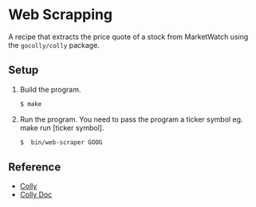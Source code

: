 # Web Scrapping

A recipe that extracts the price quote of a stock from MarketWatch using the `gocolly/colly` package.

## Setup

1. Build the program.

   ```bash
   $ make
   ```

1. Run the program. You need to pass the program a ticker symbol eg. make run [ticker symbol].

   ```bash
   $  bin/web-scraper GOOG
   ```

## Reference

* [Colly](http://go-colly.org/)
* [Colly Doc](http://go-colly.org/docs)
